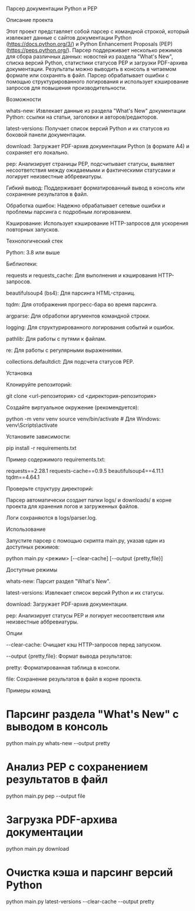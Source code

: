 Парсер документации Python и PEP

Описание проекта

Этот проект представляет собой парсер с командной строкой, который извлекает данные с сайтов документации Python (https://docs.python.org/3/) и Python Enhancement Proposals (PEP) (https://peps.python.org/). Парсер поддерживает несколько режимов для сбора различных данных: новостей из раздела "What's New", списка версий Python, статистики статусов PEP и загрузки PDF-архива документации. Результаты можно выводить в консоль в читаемом формате или сохранять в файл. Парсер обрабатывает ошибки с помощью структурированного логирования и использует кэширование запросов для повышения производительности.

Возможности





whats-new: Извлекает данные из раздела "What's New" документации Python: ссылки на статьи, заголовки и авторов/редакторов.



latest-versions: Получает список версий Python и их статусов из боковой панели документации.



download: Загружает PDF-архив документации Python (в формате A4) и сохраняет его локально.



pep: Анализирует страницы PEP, подсчитывает статусы, выявляет несоответствия между ожидаемыми и фактическими статусами и логирует неизвестные аббревиатуры.



Гибкий вывод: Поддерживает форматированный вывод в консоль или сохранение результатов в файл.



Обработка ошибок: Надежно обрабатывает сетевые ошибки и проблемы парсинга с подробным логированием.



Кэширование: Использует кэширование HTTP-запросов для ускорения повторных запусков.

Технологический стек





Python: 3.8 или выше



Библиотеки:





requests и requests_cache: Для выполнения и кэширования HTTP-запросов.



beautifulsoup4 (bs4): Для парсинга HTML-страниц.



tqdm: Для отображения прогресс-бара во время парсинга.



argparse: Для обработки аргументов командной строки.



logging: Для структурированного логирования событий и ошибок.



pathlib: Для работы с путями к файлам.



re: Для работы с регулярными выражениями.



collections.defaultdict: Для подсчета статусов PEP.

Установка





Клонируйте репозиторий:

git clone <url-репозитория>
cd <директория-репозитория>



Создайте виртуальное окружение (рекомендуется):

python -m venv venv
source venv/bin/activate  # Для Windows: venv\Scripts\activate



Установите зависимости:

pip install -r requirements.txt

Пример содержимого requirements.txt:

requests==2.28.1
requests-cache==0.9.5
beautifulsoup4==4.11.1
tqdm==4.64.1



Проверьте структуру директорий:





Парсер автоматически создает папки logs/ и downloads/ в корне проекта для хранения логов и загруженных файлов.



Логи сохраняются в logs/parser.log.

Использование

Запустите парсер с помощью скрипта main.py, указав один из доступных режимов:

python main.py <режим> [--clear-cache] [--output {pretty,file}]

Доступные режимы





whats-new: Парсит раздел "What's New".



latest-versions: Извлекает список версий Python и их статусы.



download: Загружает PDF-архив документации.



pep: Анализирует статусы PEP и логирует несоответствия или неизвестные аббревиатуры.

Опции





--clear-cache: Очищает кэш HTTP-запросов перед запуском.



--output {pretty,file}: Формат вывода результатов:





pretty: Форматированная таблица в консоли.



file: Сохранение результатов в файл в корне проекта.

Примеры команд

# Парсинг раздела "What's New" с выводом в консоль
python main.py whats-new --output pretty

# Анализ PEP с сохранением результатов в файл
python main.py pep --output file

# Загрузка PDF-архива документации
python main.py download

# Очистка кэша и парсинг версий Python
python main.py latest-versions --clear-cache --output pretty